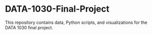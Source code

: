 # DATA-1030-Final-Project
This repository contains data, Python scripts, and visualizations for the DATA 1030 final project.
